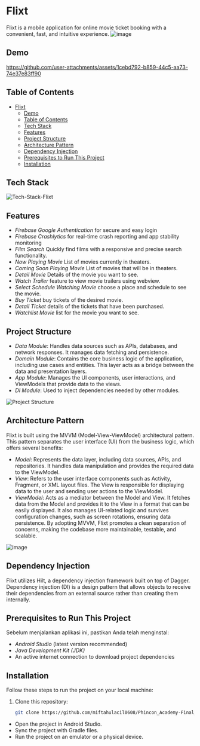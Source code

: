 # Flixt
Flixt is a mobile application for online movie ticket booking with a convenient, fast, and intuitive experience.
![image](https://github.com/user-attachments/assets/4290a6c5-2658-4cc0-bd91-67fa997ddc4d)

## Demo
https://github.com/user-attachments/assets/1cebd792-b859-44c5-aa73-74e37e83ff90


## Table of Contents
- [Flixt](#flixt)
  - [Demo](#demo)
  - [Table of Contents](#table-of-contents)
  - [Tech Stack](#tech-stack)
  - [Features](#features)
  - [Project Structure](#project-structure)
  - [Architecture Pattern](#architecture-pattern)
  - [Dependency Injection](#dependency-injection)
  - [Prerequisites to Run This Project](#prerequisites-to-run-this-project)
  - [Installation](#installation)

## Tech Stack
![Tech-Stack-Flixt](https://github.com/user-attachments/assets/7fcc46ff-4049-4a64-930e-829174d2d4d6)


## Features
- *Firebase Google Authentication* for secure and easy login
- *Firebase Crashlytics* for real-time crash reporting and app stability monitoring
- *Film Search*  Quickly find films with a responsive and precise search functionality.
- *Now Playing Movie* List of movies currently in theaters.
- *Coming Soon Playing Movie* List of movies that will be in theaters.
- *Detail Movie* Details of the movie you want to see.
- *Watch Trailer* feature to view movie trailers using webview.
- *Select Schedule Watching Movie* choose a place and schedule to see the movie.
- *Buy Ticket* buy tickets of the desired movie.
- *Detail Ticket* details of the tickets that have been purchased.
- *Watchlist Movie* list for the movie you want to see.

   
## Project Structure
- *Data Module*: Handles data sources such as APIs, databases, and network responses. It manages data fetching and persistence.
- *Domain Module*: Contains the core business logic of the application, including use cases and entities. This layer acts as a bridge between the data and presentation layers.
- *App Module*: Manages the UI components, user interactions, and ViewModels that provide data to the views.
- *DI Module*: Used to inject dependencies needed by other modules.

![Project Structure](https://github.com/user-attachments/assets/b74660f6-da88-4418-b270-fb7b50861dd0)

## Architecture Pattern
Flixt is built using the MVVM (Model-View-ViewModel) architectural pattern. This pattern separates the user interface (UI) from the business logic, which offers several benefits:

- *Model*: Represents the data layer, including data sources, APIs, and repositories. It handles data manipulation and provides the required data to the ViewModel.
- *View*: Refers to the user interface components such as Activity, Fragment, or XML layout files. The View is responsible for displaying data to the user and sending user actions to the ViewModel.
- *ViewModel*: Acts as a mediator between the Model and View. It fetches data from the Model and provides it to the View in a format that can be easily displayed. It also manages UI-related logic and survives configuration changes, such as screen rotations, ensuring data persistence.
By adopting MVVM, Flixt promotes a clean separation of concerns, making the codebase more maintainable, testable, and scalable.

![image](https://github.com/user-attachments/assets/1badc8cb-f936-4e78-a473-6cd35b362e83)

## Dependency Injection
Flixt utilizes Hilt, a dependency injection framework built on top of Dagger. Dependency injection (DI) is a design pattern that allows objects to receive their dependencies from an external source rather than creating them internally.

## Prerequisites to Run This Project
Sebelum menjalankan aplikasi ini, pastikan Anda telah menginstal:
- *Android Studio*  (latest version recommended)
- *Java Development Kit (JDK)*
- An active internet connection to download project dependencies

## Installation
Follow these steps to run the project on your local machine:
1. Clone this repository:
   ```bash
   git clone https://github.com/miftahulacil0608/Phincon_Academy-Final_Project-Movieku.git
   
- Open the project in Android Studio.
- Sync the project with Gradle files.
- Run the project on an emulator or a physical device.
